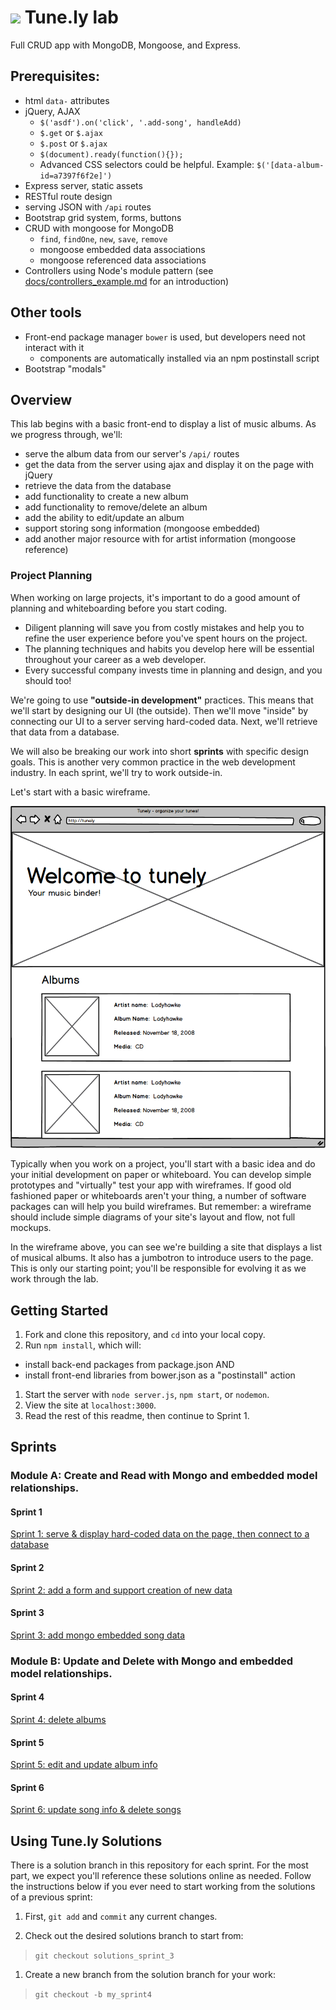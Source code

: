 # <img src="https://cloud.githubusercontent.com/assets/7833470/10899314/63829980-8188-11e5-8cdd-4ded5bcb6e36.png" height="60">    Tune.ly lab

Full CRUD app with MongoDB, Mongoose, and Express.


## Prerequisites:

* html `data-` attributes
* jQuery, AJAX
  * `$('asdf').on('click', '.add-song', handleAdd)`
  * `$.get` or `$.ajax`
  * `$.post` or `$.ajax`
  * `$(document).ready(function(){}); `
  * Advanced CSS selectors could be helpful.  Example: `$('[data-album-id=a7397f6f2e]')`
* Express server, static assets
* RESTful route design
* serving JSON with `/api` routes
* Bootstrap grid system, forms, buttons
* CRUD with mongoose for MongoDB
  * `find`, `findOne`, `new`, `save`, `remove`
  * mongoose embedded data associations
  * mongoose referenced data associations
* Controllers using Node's module pattern (see [docs/controllers_example.md](docs/controllers_example.md) for an introduction)

## Other tools
* Front-end package manager `bower` is used, but developers need not interact with it
  * components are automatically installed via an npm postinstall script
* Bootstrap "modals"



## Overview

This lab begins with a basic front-end to display a list of music albums.  As we progress through, we'll:

* serve the album data from our server's `/api/` routes  
* get the data from the server using ajax and display it on the page with jQuery  
* retrieve the data from the database  
* add functionality to create a new album  
* add functionality to remove/delete an album  
* add the ability to edit/update an album  
* support storing song information (mongoose embedded)  
* add another major resource with for artist information  (mongoose reference)  


### Project Planning

When working on large projects, it's important to do a good amount of planning and whiteboarding before you start coding.  

- Diligent planning will save you from costly mistakes and help you to refine the user experience before you've spent hours on the project.   
- The planning techniques and habits you develop here will be essential throughout your career as a web developer.    
- Every successful company invests time in planning and design, and you should too!

We're going to use **"outside-in development"** practices.  This means that we'll start by designing our UI (the outside).
Then we'll move "inside" by connecting our UI to a server serving hard-coded data.  Next, we'll retrieve that data from a database.

We will also be breaking our work into short **sprints** with specific design goals.  This is another very common practice in the web development industry. In each sprint, we'll try to work outside-in.   

Let's start with a basic wireframe.  

![simple layout of tunely homepage](docs/assets/images/tunely_wireframe-1.png)

Typically when you work on a project, you'll start with a basic idea and do your initial development on paper or whiteboard.  You can develop simple prototypes and "virtually" test your app with wireframes.  If good old fashioned paper or whiteboards aren't your thing, a number of software packages can will help you build wireframes. But remember: a wireframe should include simple diagrams of your site's layout and flow, not full mockups.

In the wireframe above, you can see we're building a site that displays a list of musical albums.  It also has a jumbotron to introduce users to the page.  This is only our starting point; you'll be responsible for evolving it as we work through the lab.


## Getting Started

1. Fork and clone this repository, and `cd` into your local copy.
1. Run `npm install`, which will:
  * install back-end packages from package.json AND
  * install front-end libraries from bower.json as a "postinstall" action
1. Start the server with `node server.js`, `npm start`, or `nodemon`.
1. View the site at `localhost:3000`.
1. Read the rest of this readme, then continue to Sprint 1.




## Sprints

### Module A: Create and Read with Mongo and embedded model relationships.

#### Sprint 1

[Sprint 1: serve & display hard-coded data on the page, then connect to a database](/docs/sprint1.md)

#### Sprint 2

[Sprint 2: add a form and support creation of new data](/docs/sprint2.md)

#### Sprint 3

[Sprint 3: add mongo embedded song data](/docs/sprint3.md)


### Module B: Update and Delete with Mongo and embedded model relationships.

#### Sprint 4

[Sprint 4: delete albums](/docs/sprint4.md)

#### Sprint 5

[Sprint 5: edit and update album info](/docs/sprint5.md)

#### Sprint 6

[Sprint 6: update song info & delete songs](/docs/sprint6.md)

<!--
### Module C: Full CRUD with Mongo and reference relationships. -->

## Using Tune.ly Solutions

There is a solution branch in this repository for each sprint. For the most part, we expect you'll reference these solutions online as needed.   Follow the instructions below if you ever need to start working from the solutions of a previous sprint:

1. First, `git add` and `commit` any current changes.

1. Check out the desired solutions branch to start from:

  > `git checkout solutions_sprint_3`

1. Create a new branch from the solution branch for your work:

  > `git checkout -b my_sprint4`
